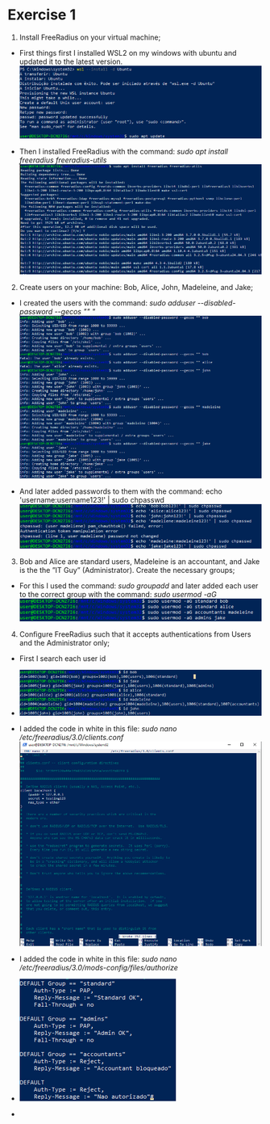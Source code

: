 
# Exercise 1

1. Install FreeRadius on your virtual machine;
- First things first I installed WSL2 on my windows with ubuntu and updated it to the latest version.
![img.png](Images/PL2-Img1.png)


- Then I installed FreeRadius with the command: *sudo apt install freeradius freeradius-utils* 
![img_1.png](Images/PL2-Img2.png)


2. Create users on your machine: Bob, Alice, John, Madeleine, and Jake;

- I created the users with the command: *sudo adduser --disabled-password --gecos "" "<username>*
![img.png](Images/PL2-Img4.png)

- And later added passwords to them with the command: echo 'username:username123!' | sudo chpasswd
![img.png](Images/PL2-Img5.png)

3. Bob and Alice are standard users, Madeleine is an accountant, and Jake is the the ”IT Guy” (Administrator). Create the necessary groups;
- For this I used the command: *sudo groupadd <groupname>* and later added each user to the correct group with the command: *sudo usermod -aG <groupname> <username>*
![img.png](Images/PL2-Img6.png)

4. Configure FreeRadius such that it accepts authentications from Users and the Administrator only;

- First I search each user id
- ![img.png](Images/PL2-Img7.png)

- I added the code in white in this file: *sudo nano /etc/freeradius/3.0/clients.conf*
![img.png](Images/PL2-Img8.png)

- I added the code in white in this file: *sudo nano /etc/freeradius/3.0/mods-config/files/authorize*
- ![img_1.png](Images/PL2-Img9.png)
*